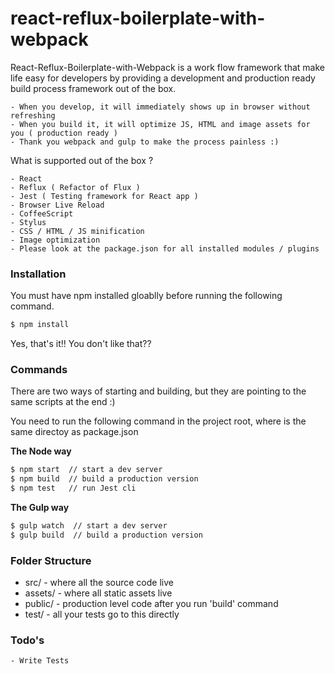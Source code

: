 # react-reflux-boilerplate-with-webpack

React-Reflux-Boilerplate-with-Webpack is a work flow framework that make life easy for developers by providing a
development and production ready build process framework out of the box. 

    - When you develop, it will immediately shows up in browser without refreshing
    - When you build it, it will optimize JS, HTML and image assets for you ( production ready )
    - Thank you webpack and gulp to make the process painless :)

What is supported  out of the box ?

    - React
    - Reflux ( Refactor of Flux )
    - Jest ( Testing framework for React app )
    - Browser Live Reload
    - CoffeeScript
    - Stylus
    - CSS / HTML / JS minification
    - Image optimization
    - Please look at the package.json for all installed modules / plugins


### Installation

You must have npm installed gloablly before running the following command. 

```sh
$ npm install
```

Yes, that's it!! You don't like that??

### Commands

There are two ways of starting and building, but they are pointing to the same scripts at the end :)

You need to run the following command in the project root, where is the same directoy as package.json

__The Node way__ 

```sh
$ npm start  // start a dev server
$ npm build  // build a production version
$ npm test   // run Jest cli
```

__The Gulp way__

```sh
$ gulp watch  // start a dev server
$ gulp build  // build a production version
```

### Folder Structure

* src/       - where all the source code live
* assets/    - where all static assets live
* public/    - production level code after you run 'build' command
* test/  - all your tests go to this directly

### Todo's
    - Write Tests

